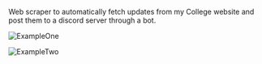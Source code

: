 Web scraper to automatically fetch updates from my College website and post them to a discord server through a bot.

![ExampleOne](https://user-images.githubusercontent.com/95375978/185610000-72a3a490-d371-49c7-b725-ef2b7ced1798.PNG)

![ExampleTwo](https://user-images.githubusercontent.com/95375978/185610013-0673e89a-adc5-4a11-849a-903f7f68224f.PNG)
